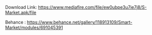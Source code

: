 Download Link: https://www.mediafire.com/file/ew0ubpe3u7ie7j8/S-Market.apk/file

Behance : https://www.behance.net/gallery/118913109/Smart-Market/modules/691045391
